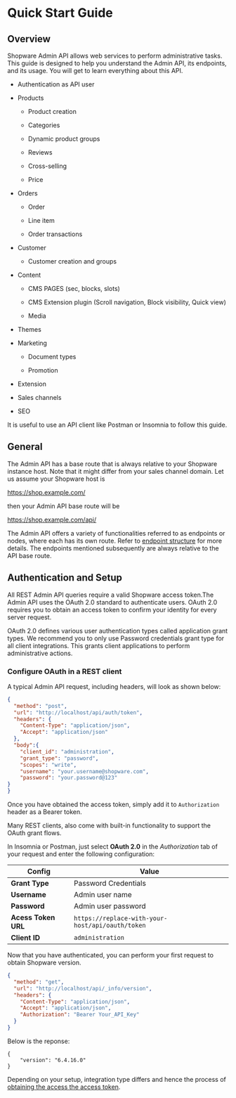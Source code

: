 # Quick Start Guide

## Overview

Shopware Admin API allows web services to perform administrative tasks. This guide is designed to help you understand the Admin API, its endpoints, and its usage. You will get to learn everything about this API.

* Authentication as API user

* Products 

    * Product creation

    * Categories

    * Dynamic product groups

    * Reviews

    * Cross-selling

    * Price

* Orders

    * Order

    * Line item

    * Order transactions

* Customer

    * Customer creation and groups

* Content

    * CMS PAGES (sec, blocks, slots)

    * CMS Extension plugin (Scroll navigation, Block visibility, Quick view)

    * Media

* Themes

* Marketing

    * Document types

    * Promotion

* Extension

* Sales channels

* SEO

It is useful to use an API client like Postman or Insomnia to follow this guide.

## General

The Admin API has a base route that is always relative to your Shopware instance host. Note that it might differ from your sales channel domain. Let us assume your Shopware host is

https://shop.example.com/

then your Admin API base route will be

https://shop.example.com/api/

The Admin API offers a variety of functionalities referred to as endpoints or nodes, where each has its own route. Refer to [endpoint structure](https://shopware.stoplight.io/docs/admin-api/ZG9jOjEyMzA1ODA5-endpoint-structure) for more details. The endpoints mentioned subsequently are always relative to the API base route.

## Authentication and Setup 

All REST Admin API queries require a valid Shopware access token.The Admin API uses the OAuth 2.0 standard to authenticate users. OAuth 2.0 requires you to obtain an access token to confirm your identity for every server request.

OAuth 2.0 defines various user authentication types called application grant types. We recommend you to only use Password credentials grant type for all client integrations. This grants client applications to perform administrative actions.

### Configure OAuth in a REST client

A typical Admin API request, including headers, will look as shown below:

```json http
{
  "method": "post",
  "url": "http://localhost/api/auth/token",
  "headers": {
    "Content-Type": "application/json",
    "Accept": "application/json"
  },
  "body":{
    "client_id": "administration",
    "grant_type": "password",
    "scopes": "write",
    "username": "your.username@shopware.com",
    "password": "your.password@123"
}
}
```
Once you have obtained the access token, simply add it to `Authorization` header as a Bearer token.

Many REST clients, also come with built-in functionality to support the OAuth grant flows.

In Insomnia or Postman, just select **OAuth 2.0** in the *Authorization* tab of your request and enter the following configuration:

| Config              | Value                                             |
|-------------------- | ------------------------------------------------- |
| **Grant Type**      | Password Credentials               |
| **Username**        | Admin user name                                   |
| **Password**        | Admin user password                               |
| **Acess Token URL** | `https://replace-with-your-host/api/oauth/token`  |
| **Client ID**       | `administration`                                  |

Now that you have authenticated, you can perform your first request to obtain Shopware version.

```json http
{
  "method": "get",
  "url": "http://localhost/api/_info/version",
  "headers": {
    "Content-Type": "application/json",
    "Accept": "application/json",
    "Authorization": "Bearer Your_API_Key"
  }
}
```

Below is the reponse:

```
{
    "version": "6.4.16.0"
}
```

Depending on your setup, integration type differs and hence the process of [obtaining the access the access token](https://shopware.stoplight.io/docs/admin-api/ZG9jOjEwODA3NjQx-authentication#obtain-an-access-token).
